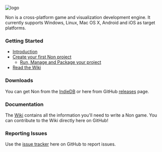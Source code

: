 ![logo](https://raw.githubusercontent.com/non-dev/non/master/non/gen/res/loading.png)

Non is a cross-platform game and visualization development engine. It currently supports Windows, Linux, Mac OS X, Android and iOS as target platforms.

### Getting Started ###

  * [Introduction](https://github.com/non-dev/non/wiki/Introduction)
  * [Create your first Non project](https://github.com/non-dev/non/wiki/Getting-started)
    * [Run, Manage and Package your project]( https://github.com/non-dev/non/wiki/Running-and-packaging-a-project)
  * [Read the Wiki](https://github.com/non-dev/non/wiki)

### Downloads ###

You can get Non from the [IndieDB](http://indiedb.com/engines/no-nonsense/downloads) or here from GitHub [releases](http://github.com/non-dev/non/releases) page.

### Documentation ###

The [Wiki](https://github.com/non-dev/non/wiki) contains all the information you'll need to write a Non game. You can contribute to the Wiki directly here on GitHub!

### Reporting Issues ###

Use the [issue tracker](https://github.com/non-dev/non/issues) here on GitHub to report issues.

